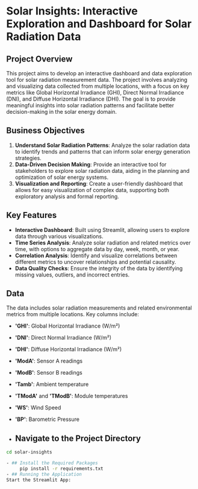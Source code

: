 # Solar Insights: Interactive Exploration and Dashboard for Solar Radiation Data

## Project Overview

This project aims to develop an interactive dashboard and data exploration tool for solar radiation measurement data. The project involves analyzing and visualizing data collected from multiple locations, with a focus on key metrics like Global Horizontal Irradiance (GHI), Direct Normal Irradiance (DNI), and Diffuse Horizontal Irradiance (DHI). The goal is to provide meaningful insights into solar radiation patterns and facilitate better decision-making in the solar energy domain.

## Business Objectives

1. **Understand Solar Radiation Patterns**: Analyze the solar radiation data to identify trends and patterns that can inform solar energy generation strategies.
2. **Data-Driven Decision Making**: Provide an interactive tool for stakeholders to explore solar radiation data, aiding in the planning and optimization of solar energy systems.
3. **Visualization and Reporting**: Create a user-friendly dashboard that allows for easy visualization of complex data, supporting both exploratory analysis and formal reporting.

## Key Features

- **Interactive Dashboard**: Built using Streamlit, allowing users to explore data through various visualizations.
- **Time Series Analysis**: Analyze solar radiation and related metrics over time, with options to aggregate data by day, week, month, or year.
- **Correlation Analysis**: Identify and visualize correlations between different metrics to uncover relationships and potential causality.
- **Data Quality Checks**: Ensure the integrity of the data by identifying missing values, outliers, and incorrect entries.

## Data

The data includes solar radiation measurements and related environmental metrics from multiple locations. Key columns include:
- **'GHI'**: Global Horizontal Irradiance (W/m²)
- **'DNI'**: Direct Normal Irradiance (W/m²)
- **'DHI'**: Diffuse Horizontal Irradiance (W/m²)
- **'ModA'**: Sensor A readings
- **'ModB'**: Sensor B readings
- **'Tamb'**: Ambient temperature
- **'TModA'** and **'TModB'**: Module temperatures
- **'WS'**: Wind Speed
- **'BP'**: Barometric Pressure

- ## Navigate to the Project Directory

```bash
cd solar-insights

- ## Install the Required Packages
     pip install -r requirements.txt
- ## Running the Application
Start the Streamlit App:



